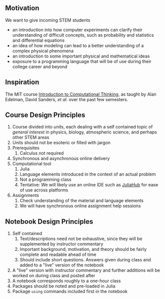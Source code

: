 ## Motivation

We want to give incoming STEM students

- an introduction into how computer experiments can clarify their understanding of difficult concepts, such as probability and statistics and differential equations
- an idea of how modeling can lead to a better understanding of a complex physical phenomena
- an introduction to some important physical and mathematical ideas
- exposure to a programming language that will be of use during their college career and beyond

## Inspiration

The MIT course [Introduction to Computational Thinking](https://computationalthinking.mit.edu/Spring21/), as taught by Alan Edelman, David Sanders, *et al.* over the past few semesters. 

## Course Design Principles

1. Course divided into *units*, each dealing with a self contained topic of *general interest* in physics, biology, atmospheric science, and perhaps other STEM areas
2. Units should not be esoteric or filled with jargon
3. Prerequisites
    1. Calculus not required
4. Synchronous and asynchronous online delivery
5. Computational tool
    1. Julia
    2. Language elements introduced in the context of an actual problem 
    3. Not a programming class
    4. Tentative: We will likely use an online IDE such as [JuliaHub](https://juliahub.com/lp/) for ease of use across platforms
6. Assignments 
    1. Check understanding of the material and language elements
    2. We will have synchronous online assignment help sessions

## Notebook Design Principles

1. Self contained
    1. Text/descriptions need not be exhaustive, since they will be supplemented by instructor commentary
    2. Important background, motivation, and theory should be fairly complete and readable ahead of time
    3. Should include short questions. Answers given during class and added to a "live" version of the notebook
2. A "live" version with instructor commentary and further additions will be worked on during class and posted after
3. A notebook corresponds roughly to a one-hour class
4. Packages should be noted and pre-loaded in Julia
5. Package `using` commands included first in the notebook
